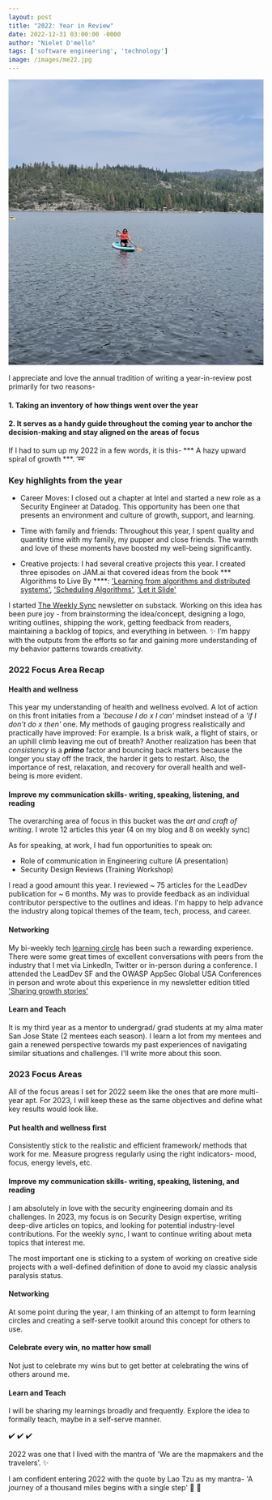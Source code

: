 ```yaml
---
layout: post
title: "2022: Year in Review"
date: 2022-12-31 03:00:00 -0000
author: "Nielet D'mello"
tags: ['software engineering', 'technology']
image: /images/me22.jpg
---
```


![ME!](/images/me22.jpg)

I appreciate and love the annual tradition of writing a year-in-review post primarily for two reasons- 

#### 1. Taking an inventory of how things went over the year 
#### 2. It serves as a handy guide throughout the coming year to anchor the decision-making and stay aligned on the areas of focus


If I had to sum up my 2022 in a few words, it is this- *** A hazy upward spiral of growth ***. :loop:

### Key highlights from the year

- Career Moves: I closed out a chapter at Intel and started a new role as a Security Engineer at Datadog. This opportunity has been one that presents an environment and culture of growth, support, and learning. 

- Time with family and friends: Throughout this year, I spent quality and quantity time with my family, my pupper and close friends. The warmth and love of these moments have boosted my well-being significantly.

- Creative projects: I had several creative projects this year. I created three episodes on JAM.ai that covered ideas from the book *** Algorithms to Live By ****:
['Learning from algorithms and distributed systems'](https://www.jam.ai/jam/software-engineer-reverse-engineering-life/learning-from-algorithms-and-distributed-systems), ['Scheduling Algorithms'](https://www.jam.ai/jam/software-engineer-reverse-engineering-life/scheduling-algorithms), ['Let it Slide'](https://www.jam.ai/jam/software-engineer-reverse-engineering-life/let-it-slide)

I started [The Weekly Sync](https://theweeklysync.substack.com/p/introducing-the-weekly-sync) newsletter on substack. Working on this idea has been pure joy - from brainstorming the idea/concept, designing a logo, writing outlines, shipping the work, getting feedback from readers, maintaining a backlog of topics, and everything in between. :sparkles:
I’m happy with the outputs from the efforts so far and gaining more understanding of my behavior patterns towards creativity.

### 2022 Focus Area Recap

#### Health and wellness
This year my understanding of health and wellness evolved. A lot of action on this front initaties from a *'because I do x I can'* mindset instead of a *'if I don't do x then'* one.
My methods of gauging progress realistically and practically have improved: For example. Is a brisk walk, a flight of stairs, or an uphill climb leaving me out of breath?
Another realization has been that *consistency* is a ***primo*** factor and bouncing back matters because the longer you stay off the track, the harder it gets to restart.
Also, the importance of rest, relaxation, and recovery for overall health and well-being is more evident. 

#### Improve my communication skills- writing, speaking, listening, and reading
The overarching area of focus in this bucket was the *art and craft of writing*. I wrote 12 articles this year (4 on my blog and 8 on weekly sync)

As for speaking, at work, I had fun opportunities to speak on:
- Role of communication in Engineering culture (A presentation)
- Security Design Reviews (Training Workshop)

I read a good amount this year. I reviewed ~ 75 articles for the LeadDev publication for ~ 6 months. My was to provide feedback as an individual contributor perspective to the outlines and ideas. I'm happy to help advance the industry along topical themes of the team, tech, process, and career.

#### Networking
My bi-weekly tech [learning circle](https://theweeklysync.substack.com/p/learning-circles) has been such a rewarding experience.
There were some great times of excellent conversations with peers from the industry that I met via LinkedIn, Twitter or in-person during a conference. 
I attended the LeadDev SF and the OWASP AppSec Global USA Conferences in person and wrote about this experience in my newsletter edition titled ['Sharing growth stories'](https://theweeklysync.substack.com/i/82017158/networking-at-conferences-or-meetups)

#### Learn and Teach
It is my third year as a mentor to undergrad/ grad students at my alma mater San Jose State (2 mentees each season). I learn a lot from my mentees and gain a renewed perspective towards my past experiences of navigating similar situations and challenges. I'll write more about this soon.


### 2023 Focus Areas


All of the focus areas I set for 2022 seem like the ones that are more multi-year apt. For 2023, I will keep these as the same objectives and define what key results would look like.

#### Put health and wellness first
Consistently stick to the realistic and efficient framework/ methods that work for me.
Measure progress regularly using the right indicators- mood, focus, energy levels, etc.

#### Improve my communication skills- writing, speaking, listening, and reading
I am absolutely in love with the security engineering domain and its challenges. In 2023, my focus is on Security Design expertise, writing deep-dive articles on topics, and looking for potential industry-level contributions.
For the weekly sync, I want to continue writing about meta topics that interest me.

The most important one is sticking to a system of working on creative side projects with a well-defined definition of done to avoid my classic analysis paralysis status.

#### Networking
At some point during the year, I am thinking of an attempt to form learning circles and creating a self-serve toolkit around this concept for others to use.

#### Celebrate every win, no matter how small
Not just to celebrate my wins but to get better at celebrating the wins of others around me.

#### Learn and Teach
I will be sharing my learnings broadly and frequently.
Explore the idea to formally teach, maybe in a self-serve manner.

:heavy_check_mark: :heavy_check_mark: :heavy_check_mark:

2022 was one that I lived with the mantra of 'We are the mapmakers and the travelers’. :sparkles:

I am confident entering 2022 with the quote by Lao Tzu as my mantra- 'A journey of a thousand miles begins with a single step' :star2: :star2:

